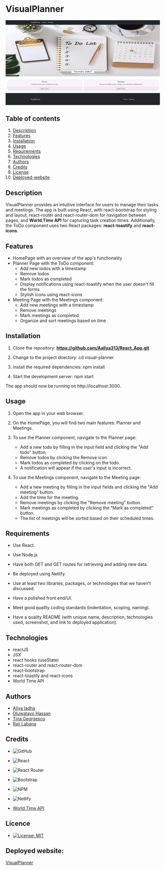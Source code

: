 <!-- @format -->

# VisualPlanner

![mainPhoto](./utils/VisualPlanner21.png)

## Table of contents

1. [Description](#description)
2. [Features](#features)
3. [Installation](#installation)
4. [Usage](#usage)
5. [Requirements](#requirements)
6. [Technologies](#technologies)
7. [Authors](#authors)
8. [Credits](#credits)
9. [License](#licence)
10. [Deployed-website](#deployed-website)

## Description

VisualPlanner provides an intuitive interface for users to manage their tasks and meetings. The app is built using React, with react-bootstrap for styling and layout, react-router and react-router-dom for navigation between pages, and **World Time API** for capturing task creation times. Additionally, the ToDo component uses two React packages: **react-toastify** and **react-icons**.

## Features

- HomePage with an overview of the app's functionality
- Planner Page with the ToDo component:
  - Add new todos with a timestamp
  - Remove todos
  - Mark todos as completed
  - Display notifications using react-toastify when the user doesn't fill the forms
  - Stylish icons using react-icons
- Meeting Page with the Meetings component:
  - Add new meetings with a timestamp
  - Remove meetings
  - Mark meetings as completed
  - Organize and sort meetings based on time

## Installation

1. Clone the repository: **https://github.com/Aaliya313/React_App.git**

2. Change to the project directory: cd visual-planner

3. Install the required dependencies: npm install

4. Start the development server: npm start

The app should now be running on http://localhost:3000.

## Usage

1. Open the app in your web browser.

2. On the HomePage, you will find two main features: Planner and Meetings.

3. To use the Planner component, navigate to the Planner page:

   - Add a new todo by filling in the input field and clicking the "Add todo" button.
   - Remove todos by clicking the Remove icon.
   - Mark todos as completed by clicking on the todo.
   - A notification will appear if the user's input is incorrect.

4. To use the Meetings component, navigate to the Meeting page:

   - Add a new meeting by filling in the input fields and clicking the "Add meeting" button.
   - Add the time for the meeting.
   - Remove meetings by clicking the "Remove meeting" button.
   - Mark meetings as completed by clicking the "Mark as completed" button.
   - The list of meetings will be sorted based on their scheduled times.

## Requirements

- Use React.

- Use Node.js

- Have both GET and GET routes for retrieving and adding new data.

- Be deployed using Netlify.

- Use at least two libraries, packages, or technologies that we haven't discussed.

- Have a polished front end/UI.

- Meet good quality coding standards (indentation, scoping, naming).

- Have a quality README (with unique name, description, technologies used, screenshot, and link to deployed application).

## Technologies

- reactJS
- JSX
- react hooks (useState)
- react-router and react-router-dom
- react-bootstrap
- react-toastily and react-icons
- World Time API

## Authors

- [Aliya ladha](https://github.com/)
- [Oluwatayo Hassan](https://github.com/BABATEES)
- [Tina Georgescu](https://github.com/cristinabadea)
- [Raji Labana](https://github.com/lotussi)

## Credits

- ![GitHub](https://img.shields.io/badge/github-%23121011.svg?style=for-the-badge&logo=github&logoColor=white)

- ![React](https://img.shields.io/badge/react-%2320232a.svg?style=for-the-badge&logo=react&logoColor=%2361DAFB)

- ![React Router](https://img.shields.io/badge/React_Router-CA4245?style=for-the-badge&logo=react-router&logoColor=white)

- ![Bootstrap](https://img.shields.io/badge/bootstrap-%23563D7C.svg?style=for-the-badge&logo=bootstrap&logoColor=white)

- ![NPM](https://img.shields.io/badge/NPM-%23CB3837.svg?style=for-the-badge&logo=npm&logoColor=white)

- ![Netlify](https://img.shields.io/badge/netlify-%23000000.svg?style=for-the-badge&logo=netlify&logoColor=#00C7B7)

- [World Time API](https://rapidapi.com/brianiswu/api/world-time2/)

## Licence

- [![License: MIT](https://img.shields.io/badge/License-MIT-yellow.svg)](https://opensource.org/licenses/MIT)

## Deployed website:

[VisualPlanner](https://visual-planner-21.netlify.app/)
